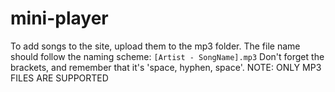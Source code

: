# mini-player
To add songs to the site, upload them to the mp3 folder. The file name should follow the naming scheme:
`[Artist - SongName].mp3`
Don't forget the brackets, and remember that it's 'space, hyphen, space'. NOTE: ONLY MP3 FILES ARE SUPPORTED
